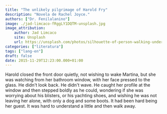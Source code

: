 ```yaml
---
title: "The unlikely pilgrimage of Harold Fry"
description: "Novela de Rachel Joyce."
authors: ["Dr. Fenilalanino"]
image: ./jad-limcaco-fRggLY1DQTM-unsplash.jpg
image_attribution:
    author: Jad Limcaco
    site: Unsplash
    url: https://unsplash.com/photos/silhouette-of-person-walking-under-white-clouds-fRggLY1DQTM
categories: ["literatura"]
tags: ["lang-en"]
draft: false
date: 2015-11-29T12:23:00.000+01:00
---
```


Harold closed the front door quietly, not wishing to wake Martina, but she was watching from her bathroom window, with her face pressed to the glass. He didn't look back. He didn't wave. He caught her profile at the window and then stepped boldly as he could, wondering if she was worrying about his blisters, or his yachting shoes, and wishing he was not leaving her alone, with only a dog and some boots. It had been hard being her guest. It was hard to understand a little and then walk away.
